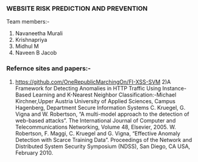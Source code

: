 ### WEBSITE RISK PREDICTION AND PREVENTION

Team members:-
1)	Navaneetha Murali
2)	Krishnapriya
3) 	Midhul M
4)	Naveen B Jacob
### Refernce sites and papers:-
1) https://github.com/OneRepublicMarchingOn/FI-XSS-SVM
2)A Framework for Detecting Anomalies in HTTP Traffic Using Instance-Based Learning and K-Nearest Neighbor Classification:-Michael Kirchner,Upper Austria University of Applied Sciences, Campus Hagenberg, Department Secure Information Systems
C. Kruegel, G. Vigna and W. Robertson, “A multi-model approach to the detection of web-based attacks”. The International Journal of Computer and Telecommunications Networking, Volume 48, Elsevier, 2005.
W. Robertson, F. Maggi, C. Kruegel and G. Vigna, “Effective Anomaly
Detection with Scarce Training Data”. Proceedings of the Network and Distributed System Security Symposium (NDSS), San Diego, CA USA, February 2010.